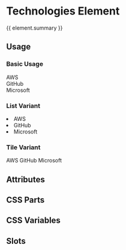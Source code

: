 <script setup>
import {inject} from "vue";
const element = inject("manifest").for("content", "technologies");
</script>

# Technologies Element

{{ element.summary }}

## Usage

### Basic Usage

<demo>
  <content-technologies>
    <div>AWS</div>
    <div>GitHub</div>
    <div>Microsoft</div>
  </content-technologies>
</demo>

### List Variant

<demo>
  <content-technologies variant="list">
    <li>AWS</li>
    <li>GitHub</li>
    <li>Microsoft</li>
  </content-technologies>
</demo>

### Tile Variant

<demo>
  <content-technologies variant="tile">
    <content-badge>AWS</content-badge>
    <content-badge>GitHub</content-badge>
    <content-badge>Microsoft</content-badge>
  </content-technologies>
</demo>

## Attributes

<declaration :rows="element.attributes" />

## CSS Parts

<declaration :rows="element.cssParts" />

## CSS Variables

<declaration :rows="element.cssProperties" />

## Slots

<declaration :rows="element.slots" />